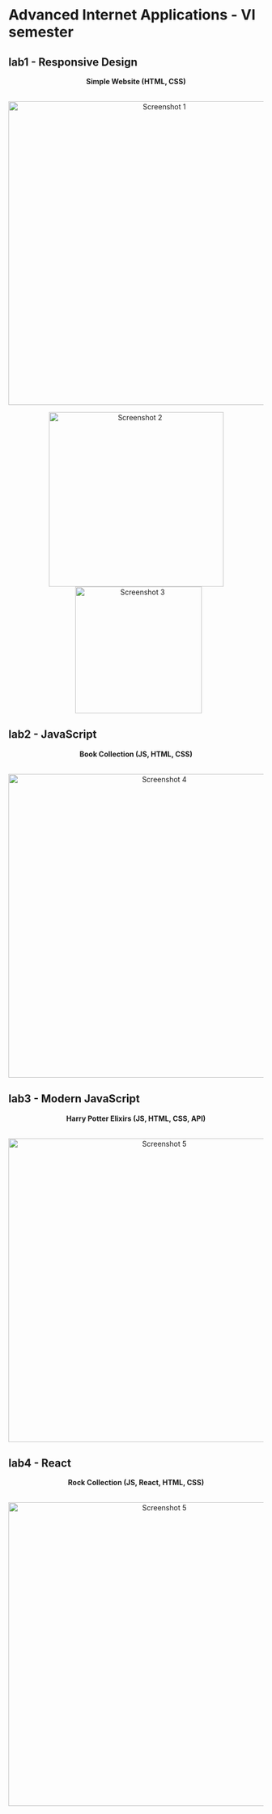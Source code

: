 # Advanced Internet Applications - VI semester

## lab1 - Responsive Design  
<div align="center" style="font-weight: bold;">Simple Website (HTML, CSS)</div>  
<br>

<!-- Pierwszy obraz, samodzielnie na całą szerokość -->
<p align="center">
  <img src="https://github.com/user-attachments/assets/9dde6a5b-ff0c-482e-b066-56ab2011a119" alt="Screenshot 1" width="600">
</p>

<!-- Dwa obrazy obok siebie, razem ~600px -->
<p align="center">
  <img src="https://github.com/user-attachments/assets/0bb154b0-c846-4e81-814d-648756861fe4" alt="Screenshot 2" width="345" style="vertical-align: middle;">
  <img src="https://github.com/user-attachments/assets/b39323f1-7071-4332-945f-c5003a9159cf" alt="Screenshot 3" width="250" style="margin-left: 10px; vertical-align: middle;">
</p>

## lab2 - JavaScript  
<div align="center" style="font-weight: bold;">Book Collection (JS, HTML, CSS)</div>  
<br>

<p align="center">
  <img src="https://github.com/user-attachments/assets/b34cfdd4-a737-4f5b-9710-6983fb9c2834" alt="Screenshot 4" width="600">
</p>

## lab3 - Modern JavaScript  
<div align="center" style="font-weight: bold;">Harry Potter Elixirs (JS, HTML, CSS, API)</div>  
<br>

<p align="center">
  <img src="https://github.com/user-attachments/assets/380a2a14-ce65-4e7d-83c3-dcc49d30811f" alt="Screenshot 5" width="600">
</p>

## lab4 - React 
<div align="center" style="font-weight: bold;">Rock Collection (JS, React, HTML, CSS)</div>  
<br>

<p align="center">
  <img src="https://github.com/user-attachments/assets/73363c68-cce9-4367-8c39-88355593902d" alt="Screenshot 5" width="600">
</p>
